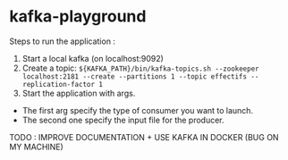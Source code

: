# kafka-playground

Steps to run the application :
1. Start a local kafka (on localhost:9092)
2. Create a topic:
 `${KAFKA_PATH}/bin/kafka-topics.sh --zookeeper localhost:2181 --create --partitions 1 --topic effectifs --replication-factor 1`
3. Start the application with args.

- The first arg specify the type of consumer you want to launch.
- The second one specify the input file for the producer.

TODO : IMPROVE DOCUMENTATION + USE KAFKA IN DOCKER (BUG ON MY MACHINE)